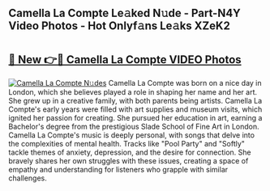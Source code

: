 ## Camella La Compte Le𝚊ked N𝚞de - Part-N4Y Video Photos - Hot Onlyf𝚊ns Le𝚊ks XZeK2

# <h2><a href="http://ac12721.deff.icu/?id=Camella+La+Compte">🔗 New 👉🔴 Camella La Compte VIDEO Photos</a></h2>

[![Camella La Compte N𝚞des](https://i.imgur.com/rIISA9y.gif)](http://ac12721.deff.icu/?id=Camella+La+Compte)
Camella La Compte was born on a nice day in London, which she believes played a role in shaping her name and her art. She grew up in a creative family, with both parents being artists. Camella La Compte's early years were filled with art supplies and museum visits, which ignited her passion for creating. She pursued her education in art, earning a Bachelor's degree from the prestigious Slade School of Fine Art in London. Camella La Compte's music is deeply personal, with songs that delve into the complexities of mental health. Tracks like "Pool Party" and "Softly" tackle themes of anxiety, depression, and the desire for connection. She bravely shares her own struggles with these issues, creating a space of empathy and understanding for listeners who grapple with similar challenges.
